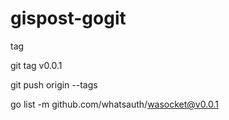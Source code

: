 # gispost-gogit


tag

git tag v0.0.1

git push origin --tags

go list -m github.com/whatsauth/wasocket@v0.0.1
